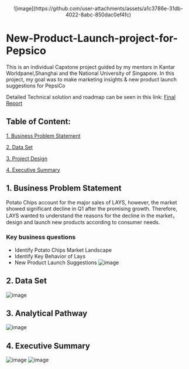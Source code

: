 <p align="center">
![image](https://github.com/user-attachments/assets/a1c3786e-31db-4022-8abc-850dac0ef4fc)
</p>

# New-Product-Launch-project-for-Pepsico
This is an individual Capstone project guided by my mentors in Kantar Worldpanel,Shanghai and the National University of Singapore.
In this project, my goal was to make marketing insights & new product launch suggestions for PepsiCo

Detailed Technical solution and roadmap can be seen in this link: [Final Report](https://github.com/Emmalamlfz/New-Product-Launch-project-for-Pepsico/blob/main/LinFangzhou_KWP.pdf)

## Table of Content:
[1. Business Problem Statement](#item-one)

[2. Data Set](#item-two)

[3. Project Design](#item-three)

[4. Executive Summary](#item-four)

<a id="item-one"></a>
## 1. Business Problem Statement
Potato Chips account for the major sales of LAYS, however, the market showed significant decline in Q1 after the promising growth. Therefore, LAYS wanted to understand the reasons for the decline in the market，design and launch new products according to consumer needs.
### Key business questions
- Identify Potato Chips Market Landscape
- Identify Key Behavior of Lays
- New Product Launch Suggestions
![image](https://github.com/Emmalamlfz/PepsiCo-New-Product-Lauch/assets/110097027/053e94f6-7e19-465e-bd4e-f6e77e025154)


<a id="item-two"></a>
## 2. Data Set
![image](https://github.com/Emmalamlfz/PepsiCo-New-Product-Lauch/assets/110097027/49a300d8-3ee8-475e-81b6-03358f134dbd)


<a id="item-three"></a>
## 3. Analytical Pathway
![image](https://github.com/Emmalamlfz/PepsiCo-New-Product-Lauch/assets/110097027/69f94674-7792-4d8a-995c-df28b93cc4b5)


<a id="item-four"></a>
## 4. Executive Summary
![image](https://github.com/Emmalamlfz/PepsiCo-New-Product-Lauch/assets/110097027/2f12dde5-fa21-40ff-9cdd-af269a34d738)
![image](https://github.com/Emmalamlfz/PepsiCo-New-Product-Lauch/assets/110097027/ffe5a2f8-85b9-45cf-92ef-2318fe941aa4)



